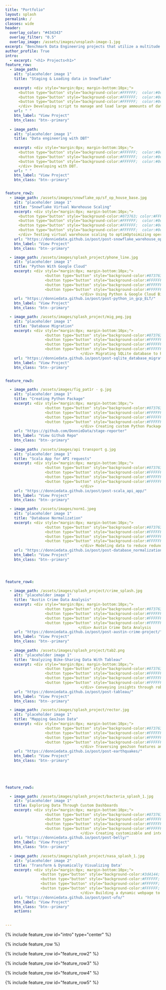```yaml
---
title: "Portfolio"
layout: splash
permalink: /
classes: wide 
header:
  overlay_color: "#434343"
  overlay_filter: "0.5"
  overlay_image: /assets/images/unsplash-image-1.jpg
excerpt: "Benchmark Data Engineering projects that utilize a multitude of programing languages, tools, and concepts to transform and utilize data."
author_profile: True
intro: 
  - excerpt: "<h1> Projects<h1>"
feature_row:
  - image_path:
    alt: "placeholder image 1"
    title: "Staging & Loading data in Snowflake"
    
    excerpt: <div style="margin:0px; margin-bottom:10px;"> 
      <button type="button" style="background-color:#FFFFFF;  color:#0c4978; border-radius:3px; border:1px solid gray; font-size:13px">Snowflake</button>
      <button type="button" style="background-color:#FFFFFF;  color:#0c4978; border-radius:3px; border:1px solid gray; font-size:13px">Python</button>
      <button type="button" style="background-color:#FFFFFF;  color:#0c4978; border-radius:3px; border:1px solid gray; font-size:13px">SQL</button>
      </div> Developing script to manage and load large ammounts of data using local cpu with limited Ram.           
    url: " "
    btn_label: "View Project"
    btn_class: "btn--primary"
    
  - image_path:
    alt: "placeholder image 1"
    title: "Data engineering with DBT"
    
    excerpt: <div style="margin:0px; margin-bottom:10px;"> 
      <button type="button" style="background-color:#FFFFFF;  color:#0c4978; border-radius:3px; border:1px solid gray; font-size:13px">DBT</button>
      <button type="button" style="background-color:#FFFFFF;  color:#0c4978; border-radius:3px; border:1px solid gray; font-size:13px">Data Model</button>
      <button type="button" style="background-color:#FFFFFF;  color:#0c4978; border-radius:3px; border:1px solid gray; font-size:13px">Version Control</button>
      </div> Developing with DBT.         
    url: " "
    btn_label: "View Project"
    btn_class: "btn--primary"


feature_row2:
  - image_path: /assets/images/snowflake_op/sf_op_house_base.jpg
    alt: "placeholder image 1"
    title: "Snowflake Virtual Warehouse Scaling"
    excerpt: <div style="margin:0px; margin-bottom:10px;">
      <button type="button" style="background-color:#073763; color:#FFFFFF; border-radius:25px; border:1px solid gray; font-size:16px ;"><b>2024</b></button>
      <button type="button" style="background-color:#FFFFFF;  color:#0c4978; border-radius:3px; border:1px solid gray; font-size:13px">Snowflake</button>
      <button type="button" style="background-color:#FFFFFF;  color:#0c4978; border-radius:3px; border:1px solid gray; font-size:13px">Warehouse Scaling</button>
      <button type="button" style="background-color:#FFFFFF;  color:#0c4978; border-radius:3px; border:1px solid gray; font-size:13px">SQL</button>
      </div> Testing virtual warehouse scaling to optimOptoimizing operations through testing virtual warehouse scaling. 
    url: "https://donniedata.github.io/post/post-snowflake_warehouse_optimization/"
    btn_label: "View Project"
    btn_class: "btn--primary"

  - image_path: /assets/images/splash_project/phone_line.jpg
    alt: "placeholder image 1"
    title: "Python With Google Cloud" 
    excerpt: <div style="margin:0px; margin-bottom:10px;">
                  <button type="button" style="background-color:#073763; color:#FFFFFF; border-radius:25px; border:1px solid gray; font-size:16px ;"><b>2023</b></button>
                  <button type="button" style="background-color:#FFFFFF;  color:#0c4978; border-radius:3px; border:1px solid gray; font-size:13px">Google Cloud</button>
                  <button type="button" style="background-color:#FFFFFF;  color:#0c4978; border-radius:3px; border:1px solid gray; font-size:13px">Python</button>
                  <button type="button" style="background-color:#FFFFFF;  color:#0c4978; border-radius:3px; border:1px solid gray; font-size:13px">ELT</button>
                                  </div> Using Python & Google Cloud Big Query to extract, load, and transform 311 Data for analyzing. 
    url: "https://donniedata.github.io/post/post-python_in_gcp_ELT/"
    btn_label: "View Project"
    btn_class: "btn--primary"

  - image_path: /assets/images/splash_project/mig_peg.jpg
    alt: "placeholder image 1"
    title: "Database Migration"
    excerpt: <div style="margin:0px; margin-bottom:10px;">
                  <button type="button" style="background-color:#073763; color:#FFFFFF; border-radius:25px; border:1px solid gray; font-size:16px ;"><b>2023</b></button>
                  <button type="button" style="background-color:#FFFFFF;  color:#0c4978; border-radius:3px; border:1px solid gray; font-size:13px">SQLite</button>
                  <button type="button" style="background-color:#FFFFFF;  color:#0c4978; border-radius:3px; border:1px solid gray; font-size:13px">Python</button>
                  <button type="button" style="background-color:#FFFFFF;  color:#0c4978; border-radius:3px; border:1px solid gray; font-size:13px">PostgreSQL</button>
                                  </div> Migrating SQLite database to PostgreSQL for enhanced Data Management
    url: "https://donniedata.github.io/post/post-sqlite_database_migration/"
    btn_label: "View Project"
    btn_class: "btn--primary" 


feature_row3:

  - image_path: /assets/images/fig_pat1r - g.jpg
    alt: "placeholder image 1"
    title: "Creating Python Package"
    excerpt: <div style="margin:0px; margin-bottom:10px;">
                  <button type="button" style="background-color:#073763; color:#FFFFFF; border-radius:25px; border:1px solid gray; font-size:16px ;"><b>2022</b></button>
                  <button type="button" style="background-color:#FFFFFF;  color:#0c4978; border-radius:3px; border:1px solid gray; font-size:13px">Python</button>
                  <button type="button" style="background-color:#FFFFFF;  color:#0c4978; border-radius:3px; border:1px solid gray; font-size:13px">OOP</button>
                  <button type="button" style="background-color:#FFFFFF;  color:#0c4978; border-radius:3px; border:1px solid gray; font-size:13px">Packaging</button>
                                  </div> Creating custom Python Package for pipeline reporting
    url: "https://github.com/DonnieData/stage-reporter"
    btn_label: "View Github Repo"
    btn_class: "btn--primary"
  
  - image_path: /assets/images/api transport g.jpg
    alt: "placeholder image 1"
    title: "Scala App for API requests" 
    excerpt: <div style="margin:0px; margin-bottom:10px;">
                  <button type="button" style="background-color:#073763; color:#FFFFFF; border-radius:25px; border:1px solid gray; font-size:16px ;"><b>2022</b></button>
                  <button type="button" style="background-color:#FFFFFF;  color:#0c4978; border-radius:3px; border:1px solid gray; font-size:13px">Scala</button>
                  <button type="button" style="background-color:#FFFFFF;  color:#0c4978; border-radius:3px; border:1px solid gray; font-size:13px">Packaging</button>
                  <button type="button" style="background-color:#FFFFFF;  color:#0c4978; border-radius:3px; border:1px solid gray; font-size:13px">Rest API</button>
                                  </div>
    url: "https://donniedata.github.io/post/post-scala_api_app/"
    btn_label: "View Project"
    btn_class: "btn--primary"

  - image_path: /assets/images/norm1.jpeg
    alt: "placeholder image 1"
    title: "Database Normalization"
    excerpt: <div style="margin:0px; margin-bottom:10px;">
                  <button type="button" style="background-color:#073763; color:#FFFFFF; border-radius:25px; border:1px solid gray; font-size:16px ;"><b>2021</b></button>
                  <button type="button" style="background-color:#FFFFFF;  color:#0c4978; border-radius:3px; border:1px solid gray; font-size:13px">Automation</button>
                  <button type="button" style="background-color:#FFFFFF;  color:#0c4978; border-radius:3px; border:1px solid gray; font-size:13px">Data Modeling</button>
                  <button type="button" style="background-color:#FFFFFF;  color:#0c4978; border-radius:3px; border:1px solid gray; font-size:13px">PostgreSQL</button>
                                  </div> Modeling data to reduce redundancy and provide scalabilty for reporting  
    url: "https://donniedata.github.io/post/post-database_normalization/" 
    btn_label: "View Project"
    btn_class: "btn--primary"

 


feature_row4:

  - image_path: /assets/images/splash_project/crime_splash.jpg
    alt: "placeholder image 1"
    title: "Austin Crime Data Analysis"
    excerpt: <div style="margin:0px; margin-bottom:10px;">
                  <button type="button" style="background-color:#073763; color:#FFFFFF; border-radius:25px; border:1px solid gray; font-size:16px ;"><b>2021</b></button>
                  <button type="button" style="background-color:#FFFFFF; color:#0c4978; border-radius:3px; border:1px solid gray; font-size:13px">Python</button>
                  <button type="button" style="background-color:#FFFFFF; color:#0c4978; border-radius:3px; border:1px solid gray; font-size:13px">ETL</button>
                  <button type="button" style="background-color:#FFFFFF; color:#0c4978; border-radius:3px; border:1px solid gray; font-size:13px">Javascript</button>
                                 </div> Austin Crime Data Analysis
    url: "https://donniedata.github.io/post/post-austin-crime-project/"
    btn_label: "View Project"
    btn_class: "btn--primary" 
  
  - image_path: /assets/images/splash_project/tab2.png
    alt: "placeholder image 1"
    title: "Analyzing Bike-Sharing Data With Tableau"
    excerpt: <div style="margin:0px; margin-bottom:10px;">
                  <button type="button" style="background-color:#073763; color:#FFFFFF; border-radius:25px; border:1px solid gray; font-size:16px ;"><b>2021</b></button>
                  <button type="button" style="background-color:#FFFFFF; color:#0c4978; border-radius:3px; border:1px solid gray; font-size:13px">Tableau</button>
                  <button type="button" style="background-color:#FFFFFF; color:#0c4978; border-radius:3px; border:1px solid gray; font-size:13px">Data Analysis</button>
                  <button type="button" style="background-color:#FFFFFF; color:#0c4978; border-radius:3px; border:1px solid gray; font-size:13px">CSS</button>
                                  </div> Conveying insights through robust & interactive visualizations
    url: "https://donniedata.github.io/post/post-tableau/"
    btn_label: "View Project"
    btn_class: "btn--primary"

  - image_path: /assets/images/splash_project/rector.jpg
    alt: "placeholder image 1"
    title: "Mapping GeoJson Data"
    excerpt: <div style="margin:0px; margin-bottom:10px;">
                  <button type="button" style="background-color:#073763; color:#FFFFFF; border-radius:25px; border:1px solid gray; font-size:16px ;"><b>2020</b></button>
                  <button type="button" style="background-color:#FFFFFF; color:#0c4978; border-radius:3px; border:1px solid gray; font-size:13px">Javascript</button>
                  <button type="button" style="background-color:#FFFFFF;  color:#0c4978; border-radius:3px; border:1px solid gray; font-size:13px">GEOjson</button>
                  <button type="button" style="background-color:#FFFFFF;  color:#0c4978; border-radius:3px; border:1px solid gray; font-size:13px">HTML</button>
                                  </div> Traversing geoJson features and attributes
    url: "https://donniedata.github.io/post/post-earthquakes/"
    btn_label: "View Project"
    btn_class: "btn--primary"

    

  

feature_row5:

  - image_path: /assets/images/splash_project/bacteria_splash_1.jpg
    alt: "placeholder image 1"
    title: Exploring Data Through Custom Dashboards
    excerpt: <div style="margin:0px; margin-bottom:10px;">
                  <button type="button" style="background-color:#073763; color:#FFFFFF; border-radius:25px; border:1px solid gray; font-size:16px ;"><b>2020</b></button>
                  <button type="button" style="background-color:#FFFFFF; color:#0c4978; border-radius:3px; border:1px solid gray; font-size:13px">Javascript</button>
                  <button type="button" style="background-color:#FFFFFF; color:#0c4978; border-radius:3px; border:1px solid gray; font-size:13px">JSON</button>
                  <button type="button" style="background-color:#FFFFFF; color:#0c4978; border-radius:3px; border:1px solid gray; font-size:13px">CSS</button>
                                  </div> Creating customizable and interactive charts with Javascript to share insights
    url: "https://donniedata.github.io/post/post-belly/"
    btn_label: "View Project"
    btn_class: "btn--primary"
 
  - image_path: /assets/images/splash_project/nasa_splash_1.jpg
    alt: "placeholder image 2"
    title: 'Transform & Dynamically Visualizing Data'
    excerpt: <div style="margin:0px; margin-bottom:10px;">
                <button type="button" style="background-color:#3d4144; color:#FFFFFF; border-radius:25px; border:1px solid gray; font-size:16px; padding-left:13px; padding-right:13px;"><i class="fas fa-calendar-alt"></i> <b>2020</b></button>
                <button type="button" style="background-color:#FFFFFF; color:#0c4978; border-radius:3px; border:1px solid gray; font-size:16px">HTML</button>
                <button type="button" style="background-color:#FFFFFF; color:#0c4978; border-radius:3px; border:1px solid gray; font-size:16px">Javascript</button>
                <button type="button" style="background-color:#FFFFFF; color:#0c4978; border-radius:3px; border:1px solid gray; font-size:16px">D3.js</button>
                                  </div> Building a dynamic webpage to display and filter data using JavaScript 
    url: "https://donniedata.github.io/post/post-ufo/"
    btn_label: "View Project"
    btn_class: "btn--primary"  
    actions:
  
  
---
```


{% include feature_row id="intro" type="center" %}

{% include feature_row %}

{% include feature_row id="feature_row2" %}
  
{% include feature_row id="feature_row3" %}

{% include feature_row id="feature_row4" %}

{% include feature_row id="feature_row5" %}

